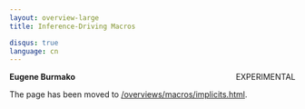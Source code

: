```yaml
---
layout: overview-large
title: Inference-Driving Macros

disqus: true
language: cn
---
```

<span class="label important" style="float: right;">EXPERIMENTAL</span>

**Eugene Burmako**

The page has been moved to [/overviews/macros/implicits.html](/overviews/macros/implicits.html).
